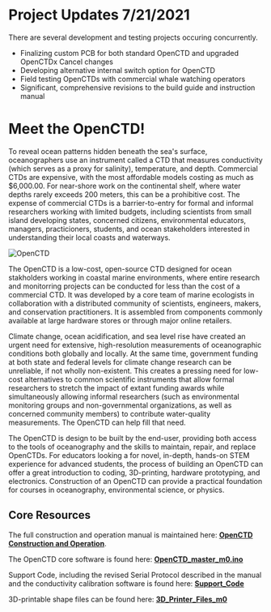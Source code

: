 
# Project Updates 7/21/2021

There are several development and testing projects occuring concurrently.

- Finalizing custom PCB for both standard OpenCTD and upgraded OpenCTDx Cancel changes
- Developing alternative internal switch option for OpenCTD
- Field testing OpenCTDs with commercial whale watching operators
- Significant, comprehensive revisions to the build guide and instruction manual

# Meet the OpenCTD!

To reveal ocean patterns hidden beneath the sea's surface, oceanographers use an instrument called a CTD that measures conductivity (which serves as a proxy for salinity), temperature, and depth. Commercial CTDs are expensive, with the most affordable models costing as much as $6,000.00. For near-shore work on the continental shelf, where water depths rarely exceeds 200 meters, this can be a prohibitive cost. The expense of commercial CTDs is a barrier-to-entry for formal and informal researchers working with limited budgets, including scientists from small island developing states, concerned citizens, environmental educators, managers, practicioners, students, and ocean stakeholders interested in understanding their local coasts and waterways.

![OpenCTD](https://github.com/OceanographyforEveryone/OpenCTD/blob/master/Images/IMG_20190614_141121.jpg)

The OpenCTD is a low-cost, open-source CTD designed for ocean stakholders working in coastal marine environments, where entire research and monitorring projects can be conducted for less than the cost of a commercial CTD. It was developed by a core team of marine ecologists in collaboration with a distributed community of scientists, engineers, makers, and conservation practitioners. It is assembled from components commonly available at large hardware stores or through major online retailers.

Climate change, ocean acidification, and sea level rise have created an urgent need for extensive, high-resolution measurements of oceanographic conditions both globally and locally. At the same time, government funding at both state and federal levels for climate change research can be unreliable, if not wholly non-existent. This creates a pressing need for low-cost alternatives to common scientific instruments that allow formal researchers to stretch the impact of extant funding awards while simultaneously allowing informal researchers (such as environmental monitoring groups and non-governmental organizations, as well as concerned community members) to contribute water-quality measurements. The OpenCTD can help fill that need.

The OpenCTD is design to be built by the end-user, providing both access to the tools of oceanography and the skills to maintain, repair, and replace OpenCTDs. For educators looking a for novel, in-depth, hands-on STEM experience for advanced students, the process of building an OpenCTD can offer a great introduction to coding, 3D-printing, hardware prototyping, and electronics. Construction of an OpenCTD can provide a practical foundation for courses in oceanography, environmental science, or physics.

## Core Resources

The full construction and operation manual is maintained here: __[OpenCTD Construction and Operation](https://github.com/OceanographyforEveryone/OpenCTD/blob/master/OpenCTD_Feather_Adalogger/OpenCTD_ConstructionOperation.pdf)__.

The OpenCTD core software is found here: [__OpenCTD_master_m0.ino__](https://github.com/OceanographyforEveryone/OpenCTD/tree/master/OpenCTD_Feather_Adalogger/OpenCTD_master_m0)

Support Code, including the revised Serial Protocol described in the manual and the conductivity calibration software is found here: [__Support_Code__](https://github.com/OceanographyforEveryone/OpenCTD/tree/master/OpenCTD_Feather_Adalogger/Support_Code)

3D-printable shape files can be found here: [__3D_Printer_Files_m0__](https://github.com/OceanographyforEveryone/OpenCTD/tree/master/OpenCTD_Feather_Adalogger/3D_Printer_Files_m0)
